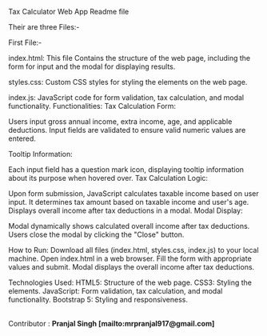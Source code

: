 Tax Calculator Web App Readme file

Their are three Files:-

First File:-

index.html: This file Contains the structure of the web page, including the form for input and the modal for displaying results.

styles.css: Custom CSS styles for styling the elements on the web page. 

index.js: JavaScript code for form validation, tax calculation, and modal functionality. Functionalities:
Tax Calculation Form:

Users input gross annual income, extra income, age, and applicable deductions. Input fields are validated to ensure valid numeric values are entered.

Tooltip Information:

Each input field has a question mark icon, displaying tooltip information about its purpose when hovered over.
Tax Calculation Logic:

Upon form submission, JavaScript calculates taxable income based on user input. It determines tax amount based on taxable income and user's age. Displays overall income after tax deductions in a modal. Modal Display:

Modal dynamically shows calculated overall income after tax deductions. Users close the modal by clicking the "Close" button.

How to Run: Download all files (index.html, styles.css, index.js) to your local machine. Open index.html in a web browser. Fill the form with appropriate values and submit. Modal displays the overall income after tax deductions.

Technologies Used: HTML5: Structure of the web page. CSS3: Styling the elements. JavaScript: Form validation, tax calculation, and modal functionality. Bootstrap 5: Styling and responsiveness.

<br/>
Contributor : <b>Pranjal Singh <b/>
[mailto:mrpranjal917@gmail.com]
